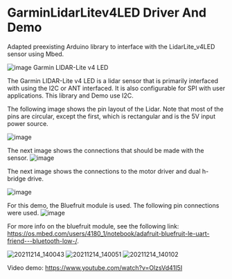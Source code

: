 # GarminLidarLitev4LED Driver And Demo
Adapted preexisting Arduino library to interface with the LidarLite_v4LED sensor using Mbed.


![image](https://user-images.githubusercontent.com/85893093/145903958-eeffc936-7194-41f8-ade3-3e680ac312af.png)
Garmin LIDAR-Lite v4 LED


The Garmin LIDAR-Lite v4 LED is a lidar sensor that is primarily interfaced with using the I2C or ANT interfaced. It is also configurable for SPI with user applications.
This library and Demo use I2C.


The following image shows the pin layout of the Lidar. Note that most of the pins are circular, except the first, which is rectangular and is the 5V input power source.

![image](https://user-images.githubusercontent.com/85893093/145903079-3c0971f5-d54d-42a2-804c-5f9ab2103091.png)

The next image shows the connections that should be made with the sensor.
![image](https://user-images.githubusercontent.com/85893093/146111138-a7fa52d2-737d-4dfc-9e08-10cb54852b0d.png)

The next image shows the connections to the motor driver and dual h-bridge drive.

![image](https://user-images.githubusercontent.com/85893093/146113872-443525aa-5b49-4a48-b76f-2d51ec358e9f.png)




For this demo, the Bluefruit module is used. The following pin connections were used.
![image](https://user-images.githubusercontent.com/85893093/146111282-6f196e60-5779-4743-865a-af83b05e7789.png)


For more info on the bluefruit module, see the following link:
https://os.mbed.com/users/4180_1/notebook/adafruit-bluefruit-le-uart-friend---bluetooth-low-/.

![20211214_140043](https://user-images.githubusercontent.com/96154246/146110832-fac30f29-b3b2-4923-818b-799e658c0059.jpg)
![20211214_140051](https://user-images.githubusercontent.com/96154246/146110845-8cee6e5d-3926-4794-9781-892a70a266c0.jpg)
![20211214_140102](https://user-images.githubusercontent.com/96154246/146110857-9edaa65c-3c5e-4c54-9b3a-7b175a00f593.jpg)

Video demo: https://www.youtube.com/watch?v=OlzsVd41I5I
